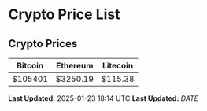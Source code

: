 # Crypto Price List

## Crypto Prices
| Bitcoin | Ethereum | Litecoin |
| ------- | -------- | -------- |
| $105401 | $3250.19 | $115.38 |
**Last Updated:** 2025-01-23 18:14 UTC
**Last Updated:** $DATE$
